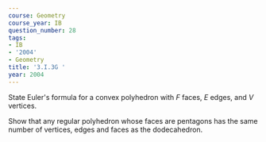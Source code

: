 ```yaml
---
course: Geometry
course_year: IB
question_number: 28
tags:
- IB
- '2004'
- Geometry
title: '3.I.3G '
year: 2004
---
```



State Euler's formula for a convex polyhedron with $F$ faces, $E$ edges, and $V$ vertices.

Show that any regular polyhedron whose faces are pentagons has the same number of vertices, edges and faces as the dodecahedron.